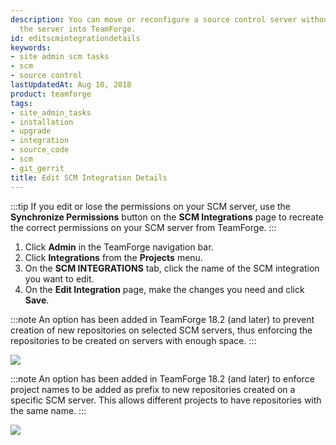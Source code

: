 ```yaml
---
description: You can move or reconfigure a source control server without having to reintegrate
  the server into TeamForge.
id: editscmintegrationdetails
keywords:
- site admin scm tasks
- scm
- source control
lastUpdatedAt: Aug 10, 2018
product: teamforge
tags:
- site_admin_tasks
- installation
- upgrade
- integration
- source_code
- scm
- git_gerrit
title: Edit SCM Integration Details
---
```



:::tip
If you edit or lose the permissions on your SCM server, use the **Synchronize Permissions** button on the **SCM Integrations** page to recreate the correct permissions on your SCM server from TeamForge.
:::
1. Click **Admin** in the TeamForge navigation bar.
2. Click **Integrations** from the **Projects** menu.
3. On the **SCM INTEGRATIONS** tab, click the name of the SCM integration you want to edit.
4. On the **Edit Integration** page, make the changes you need and click **Save**.
   
:::note
An option has been added in TeamForge 18.2 (and later) to prevent creation of new repositories on selected SCM servers, thus enforcing the repositories to be created on servers with enough space.
:::

![](/docs/assets/images/SCM-freeze_scm_server.png)

:::note
An option has been added in TeamForge 18.2 (and later) to enforce project names to be added as prefix to new repositories created on a specific SCM server. This allows different projects to have repositories with the same name.
:::

![](/docs/assets/images/SCM-repo_prefix.png)

